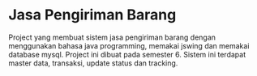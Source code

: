 # Jasa Pengiriman Barang
Project yang membuat sistem jasa pengiriman barang dengan menggunakan bahasa java programming, memakai jswing dan memakai database mysql. Project ini dibuat pada semester 6. Sistem ini terdapat master data, transaksi, update status dan tracking.
